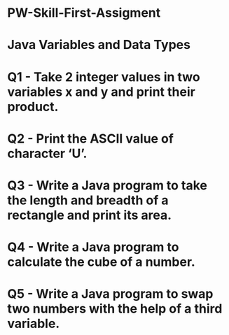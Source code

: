 # PW-Skill-First-Assigment

# Java Variables and Data Types

# Q1 - Take 2 integer values in two variables x and y and print their product.

# Q2 - Print the ASCII value of character ‘U’.

# Q3 - Write a Java program to take the length and breadth of a rectangle and print its area.

# Q4 - Write a Java program to calculate the cube of a number.

# Q5 - Write a Java program to swap two numbers with the help of a third variable.
